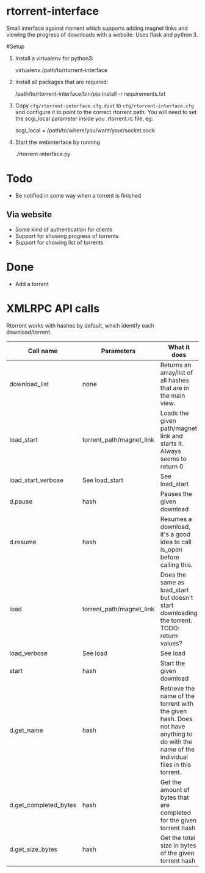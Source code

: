 # rtorrent-interface

Small interface against rtorrent which supports adding magnet links and
viewing the progress of downloads with a website. Uses flask and python
3.

#Setup
1. Install a virtualenv for python3:

    virtualenv /path/to/rtorrent-interface

2. Install all packages that are required:

    /path/to/rtorrent-interface/bin/pip install -r requirements.txt

3. Copy `cfg/rtorrent-interface.cfg.dist` to `cfg/rtorrent-interface.cfg`
and configure it to point to the correct rtorrent path. You will need
to set the scgi_local parameter inside you .rtorrent.rc file, eg:

    scgi_local = /path/to/where/you/want/your/socket.sock

4. Start the webinterface by running

    ./rtorrent-interface.py

# Todo
* Be notified in some way when a torrent is finished

## Via website
* Some kind of authentication for clients
* Support for showing progress of torrents
* Support for showing list of torrents

# Done
* Add a torrent

# XMLRPC API calls

Rtorrent works with hashes by default, which identify each
download/torrent.

<table>
    <thead>
        <th>Call name</th>
        <th>Parameters</th>
        <th>What it does</th>
    </thead>
    <tbody>
        <tr>
            <td>download_list</td>
            <td>none</td>
            <td>Returns an array/list of all hashes that are in the main view.</td>
        </tr>
        <tr>
            <td>load_start</td>
            <td>torrent_path/magnet_link</td>
            <td>Loads the given path/magnet link and starts it. Always seems to return 0</td>
        </tr>
        <tr>
            <td>load_start_verbose</td>
            <td>See load_start</td>
            <td>See load_start</td>
        </tr>
        <tr>
            <td>d.pause</td>
            <td>hash</td>
            <td>Pauses the given download</td>
        </tr>
        <tr>
            <td>d.resume</td>
            <td>hash</td>
            <td>Resumes a download, it's a good idea to call is_open before calling this.</td>
        </tr>
        <tr>
            <td>load</td>
            <td>torrent_path/magnet_link</td>
            <td>Does the same as load_start but doesn't start downloading the torrent. TODO: return values?</td>
        </tr>
        <tr>
            <td>load_verbose</td>
            <td>See load</td>
            <td>See load</td>
        </tr>
        <tr>
            <td>start</td>
            <td>hash</td>
            <td>Start the given download</td>
        </tr>
        <tr>
            <td>d.get_name</td>
            <td>hash</td>
            <td>Retrieve the name of the torrent with the given hash. Does not have anything to do with the
            name of the individual files in this torrent.</td>
        </tr>
        <tr>
            <td>d.get_completed_bytes</td>
            <td>hash</td>
            <td>Get the amount of bytes that are completed for the given torrent hash</td>
        </tr>
        <tr>
            <td>d.get_size_bytes</td>
            <td>hash</td>
            <td>Get the total size in bytes of the given torrent hash</td>
        </tr>    
    </tbody>
</table>
